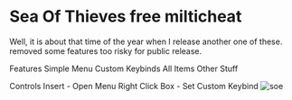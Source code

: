# Sea Of Thieves free milticheat

Well, it is about that time of the year when I release another one of these.
removed some features too risky for public release.

Features
Simple Menu
Custom Keybinds
All Items
Other Stuff

Controls
Insert - Open Menu
Right Click Box - Set Custom Keybind
![soe](https://github.com/SeaOfThiesSoft213154S/SeaOfThievesfreecheatwh/assets/142091429/ad5cd971-3850-46a3-a150-66239647cfa7)
